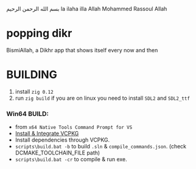 بسم الله الرحمن الرحيم
la ilaha illa Allah Mohammed Rassoul Allah

# popping dikr
BismiAllah, a Dikhr app that shows itself every now and then

# BUILDING
1. install `zig 0.12`
2. run `zig build`
if you are on linux you need to install `SDL2` and `SDL2_ttf`

### Win64 BUILD:
* from `x64 Native Tools Command Prompt for VS`
* [Install & Integrate VCPKG](https://learn.microsoft.com/en-us/vcpkg/examples/installing-and-using-packages)
* Install dependencies through VCPKG.
* `scripts\build.bat -b` to build `.sln` & `compile_commands.json`. (check DCMAKE_TOOLCHAIN_FILE path)
* `scripts\build.bat -cr` to compile & run exe.


